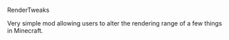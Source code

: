 RenderTweaks

Very simple mod allowing users to alter the rendering range of a few things in Minecraft.
